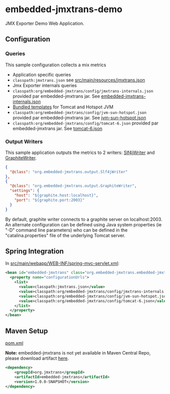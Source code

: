 # embedded-jmxtrans-demo


JMX Exporter Demo Web Application.

## Configuration

### Queries

This sample configuration collects a mix metrics

* Application specific queries
 * `classpath:jmxtrans.json` see [src/main/resources/jmxtrans.json](https://github.com/jmxtrans/embedded-jmxtrans-samples/blob/master/embedded-jmxtrans-webapp-coktail/src/main/resources/jmxtrans.json)
* Jmx Exporter internals queries
 * `classpath:org/embedded-jmxtrans/config/jmxtrans-internals.json` provided par embedded-jmxtrans jar. See [embedded-jmxtrans-internals.json](https://github.com/jmxtrans/embedded-jmxtrans/blob/master/src/main/resources/org/embedded-jmxtrans/config/jmxtrans-internals.json)
* [Bundled templates](https://github.com/jmxtrans/embedded-jmxtrans/wiki/Configuration-Templates) for Tomcat and Hotspot JVM
 * `classpath:org/embedded-jmxtrans/config/jvm-sun-hotspot.json` provided par embedded-jmxtrans jar. See [jvm-sun-hotspot.json](https://github.com/jmxtrans/embedded-jmxtrans/blob/master/src/main/resources/org/embedded-jmxtrans/config/jvm-sun-hotspot.json)
 * `classpath:org/embedded-jmxtrans/config/tomcat-6.json` provided par embedded-jmxtrans jar. See [tomcat-6.json](https://github.com/jmxtrans/embedded-jmxtrans/blob/master/src/main/resources/org/embedded-jmxtrans/config/tomcat-6.json)

### Output Writers

This sample application outputs the metrics to 2 writers: [Slf4jWriter](https://github.com/jmxtrans/embedded-jmxtrans/wiki/Slf4j-Writer) and [GraphiteWriter](https://github.com/jmxtrans/embedded-jmxtrans/wiki/Graphite-Writer).


```json
{
  "@class": "org.embedded-jmxtrans.output.Slf4jWriter"
},
{
  "@class": "org.embedded-jmxtrans.output.GraphiteWriter",
  "settings": {
    "host": "${graphite.host:localhost}",
    "port": "${graphite.port:2003}"
  }
}
```

By default, graphite writer connects to a graphite server on localhost:2003. An alternate configuration can be defined using Java system properties (ie "-D" command line parameters) who can be defined in the "catalina.properties" file of the underlying Tomcat server.

## Spring Integration

In [src/main/webapp/WEB-INF/spring-mvc-servlet.xml](https://github.com/jmxtrans/embedded-jmxtrans-samples/blob/master/embedded-jmxtrans-webapp-coktail/src/main/webapp/WEB-INF/spring-mvc-servlet.xml#L45):
```xml
<bean id="embedded-jmxtrans" class="org.embedded-jmxtrans.embedded-jmxtransFactory">
  <property name="configurationUrls">
    <list>
      <value>classpath:jmxtrans.json</value>
      <value>classpath:org/embedded-jmxtrans/config/jmxtrans-internals.json</value>
      <value>classpath:org/embedded-jmxtrans/config/jvm-sun-hotspot.json</value>
      <value>classpath:org/embedded-jmxtrans/config/tomcat-6.json</value>
    </list>
  </property>
</bean>
```

## Maven Setup

[pom.xml](https://github.com/jmxtrans/embedded-jmxtrans-samples/blob/master/embedded-jmxtrans-webapp-coktail/pom.xml#L114)

**Note:** embedded-jmxtrans is not yet available in Maven Central Repo, please download artifact [here](https://github.com/jmxtrans/embedded-jmxtrans/downloads).

```xml
<dependency>
    <groupId>org.jmxtrans</groupId>
    <artifactId>embedded-jmxtrans</artifactId>
    <version>1.0.0-SNAPSHOT</version>
</dependency>
```
